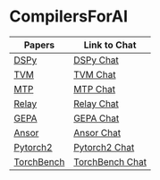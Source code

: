 # CompilersForAI

| Papers        | Link to Chat  |
| ------------- | ------------- |
| [DSPy](https://arxiv.org/pdf/2310.03714)                                              | [DSPy Chat](https://chatgpt.com/share/68c1b486-d4c8-8003-bcdf-c49ed67beeb6)          |
| [TVM](https://arxiv.org/abs/1802.04799)                                               | [TVM Chat](https://chatgpt.com/share/68c1c3d4-4d38-8003-af6b-add7e9dea83d)           |
| [MTP](https://arxiv.org/abs/2405.08965)                                               | [MTP Chat](https://chatgpt.com/share/68c83f6b-4650-8003-a8c4-e5e5d4ee0a29) | 
| [Relay](https://arxiv.org/abs/1904.08368)                                             | [Relay Chat](https://chatgpt.com/share/68c84265-e110-8003-930c-164aec183ec0) | 
| [GEPA](https://arxiv.org/abs/2507.19457)                                              | [GEPA Chat](https://chatgpt.com/share/68caed74-66e4-8003-b2c1-4f0b2f03d055) | 
| [Ansor](https://arxiv.org/abs/2006.06762)                                             | [Ansor Chat](https://chatgpt.com/share/68caf481-8794-8003-b9a2-92cffb869713) | 
| [Pytorch2](https://dl.acm.org/doi/10.1145/3620665.3640366)                            | [Pytorch2 Chat](https://chatgpt.com/share/68d09e70-35bc-8003-854a-04fc0ad66127) | 
| [TorchBench](https://arxiv.org/abs/2304.14226)                                        | [TorchBench Chat](https://chatgpt.com/share/68d0a01c-f2b8-8003-a5ed-939c6081a71b) | 
